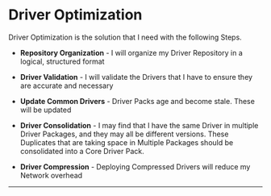 # Driver Optimization

Driver Optimization is the solution that I need with the following Steps.

* **Repository Organization** - I will organize my Driver Repository in a logical, structured format

* **Driver Validation** - I will validate the Drivers that I have to ensure they are accurate and necessary

* **Update Common Drivers** - Driver Packs age and become stale.  These will be updated

* **Driver Consolidation** - I may find that I have the same Driver in multiple Driver Packages, and they may all be different versions.  These Duplicates that are taking space in Multiple Packages should be consolidated into a Core Driver Pack.

* **Driver Compression** - Deploying Compressed Drivers will reduce my Network overhead

---



